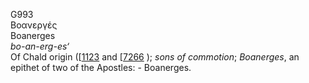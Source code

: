 G993  
Βοανεργές  
Boanerges  
*bo-an-erg-es‘*  
Of Chald origin (\[[1123](h1123) and \[[7266](h7266) ); *sons* *of*
*commotion*; *Boanerges*, an epithet of two of the Apostles: -
Boanerges.  
